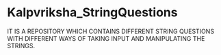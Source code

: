 # Kalpvriksha_StringQuestions
IT IS A REPOSITORY WHICH CONTAINS DIFFERENT STRING QUESTIONS WITH DIFFERENT WAYS OF TAKING INPUT AND MANIPULATING THE STRINGS.
